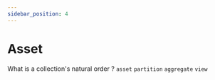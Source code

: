 ```yaml
---
sidebar_position: 4
---
```


# Asset

What is a collection's natural order ? `asset` `partition` `aggregate` `view`